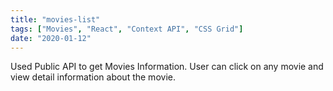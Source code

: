 ```yaml
---
title: "movies-list"
tags: ["Movies", "React", "Context API", "CSS Grid"]
date: "2020-01-12"
---
```


Used Public API to get Movies Information. User can click on any movie and view detail information about the movie.
